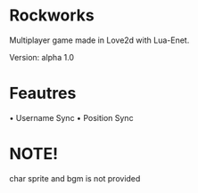 # Rockworks
Multiplayer game made in Love2d with Lua-Enet.

Version: alpha 1.0

# Feautres
• Username Sync
• Position Sync

# NOTE! 
char sprite and bgm is not provided
